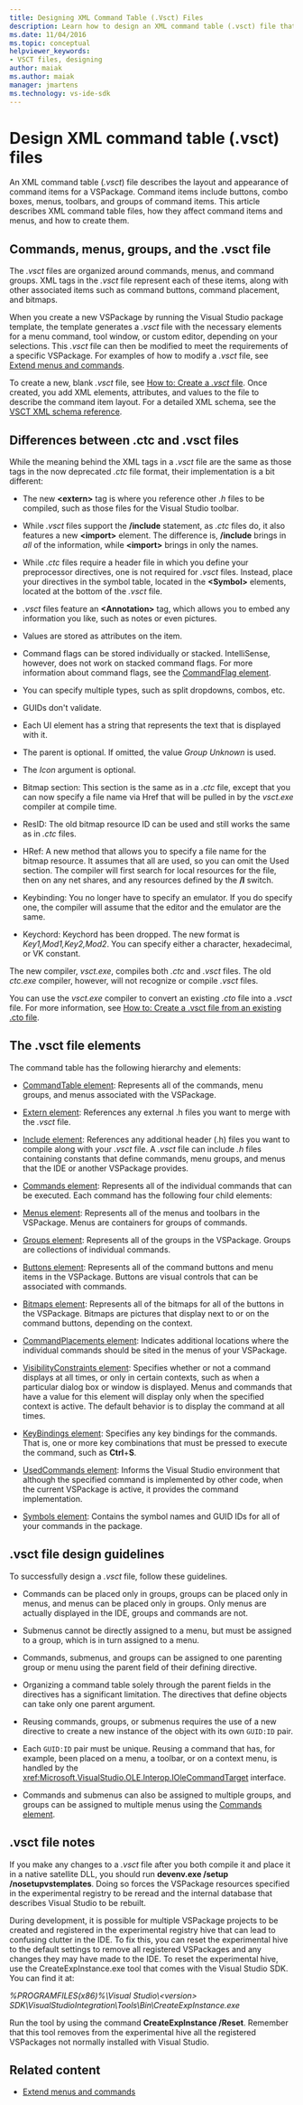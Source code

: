 ```yaml
---
title: Designing XML Command Table (.Vsct) Files
description: Learn how to design an XML command table (.vsct) file that describes the layout and appearance of command items, including buttons, combo boxes, menus, and toolbars. 
ms.date: 11/04/2016
ms.topic: conceptual
helpviewer_keywords:
- VSCT files, designing
author: maiak
ms.author: maiak
manager: jmartens
ms.technology: vs-ide-sdk
---
```

# Design XML command table (.vsct) files

An XML command table (*.vsct*) file describes the layout and appearance of command items for a VSPackage. Command items include buttons, combo boxes, menus, toolbars, and groups of command items. This article describes XML command table files, how they affect command items and menus, and how to create them.

## Commands, menus, groups, and the .vsct file
 The *.vsct* files are organized around commands, menus, and command groups. XML tags in the *.vsct* file represent each of these items, along with other associated items such as command buttons, command placement, and bitmaps.

 When you create a new VSPackage by running the Visual Studio package template, the template generates a *.vsct* file with the necessary elements for a menu command, tool window, or custom editor, depending on your selections. This *.vsct* file can then be modified to meet the requirements of a specific VSPackage. For examples of how to modify a *.vsct* file, see [Extend menus and commands](../../extensibility/extending-menus-and-commands.md).

 To create a new, blank *.vsct* file, see [How to: Create a *.vsct* file](../../extensibility/internals/how-to-create-a-dot-vsct-file.md). Once created, you add XML elements, attributes, and values to the file to describe the command item layout. For a detailed XML schema, see the [VSCT XML schema reference](../../extensibility/vsct-xml-schema-reference.md).

## Differences between .ctc and .vsct files
 While the meaning behind the XML tags in a *.vsct* file are the same as those tags in the now deprecated *.ctc* file format, their implementation is a bit different:

- The new **\<extern>** tag is where you reference other *.h* files to be compiled, such as those files for the Visual Studio toolbar.

- While *.vsct* files support the **/include** statement, as *.ctc* files do, it also features a new **\<import>** element. The difference is, **/include** brings in *all* of the information, while **\<import>** brings in only the names.

- While *.ctc* files require a header file in which you define your preprocessor directives, one is not required for *.vsct* files. Instead, place your directives in the symbol table, located in the **\<Symbol>** elements, located at the bottom of the *.vsct* file.

- *.vsct* files feature an **\<Annotation>** tag, which allows you to embed any information you like, such as notes or even pictures.

- Values are stored as attributes on the item.

- Command flags can be stored individually or stacked.  IntelliSense, however, does not work on stacked command flags. For more information about command flags, see the [CommandFlag element](../../extensibility/command-flag-element.md).

- You can specify multiple types, such as split dropdowns, combos, etc.

- GUIDs don't validate.

- Each UI element has a string that represents the text that is displayed with it.

- The parent is optional. If omitted, the value *Group Unknown* is used.

- The *Icon* argument is optional.

- Bitmap section: This section is the same as in a *.ctc* file, except that you can now specify a file name via Href that will be pulled in by the *vsct.exe* compiler at compile time.

- ResID: The old bitmap resource ID can be used and still works the same as in *.ctc* files.

- HRef: A new method that allows you to specify a file name for the bitmap resource. It assumes that all are used, so you can omit the Used section. The compiler will first search for local resources for the file, then on any net shares, and any resources defined by the **/I** switch.

- Keybinding: You no longer have to specify an emulator. If you do specify one, the compiler will assume that the editor and the emulator are the same.

- Keychord: Keychord has been dropped. The new format is *Key1,Mod1,Key2,Mod2*.  You can specify either a character, hexadecimal, or VK constant.

The new compiler, *vsct.exe*, compiles both *.ctc* and *.vsct* files. The old *ctc.exe* compiler, however, will not recognize or compile *.vsct* files.

You can use the *vsct.exe* compiler to convert an existing *.cto* file into a *.vsct* file. For more information, see [How to: Create a .vsct file from an existing .cto file](../../extensibility/internals/how-to-create-a-dot-vsct-file.md#how-to-create-a-dot-vsct-file-from-an-existing-dot-cto-file).

## The .vsct file elements
 The command table has the following hierarchy and elements:

- [CommandTable element](../../extensibility/commandtable-element.md): Represents all of the commands, menu groups, and menus associated with the VSPackage.

- [Extern element](../../extensibility/extern-element.md): References any external .h files you want to merge with the *.vsct* file.

- [Include element](../../extensibility/include-element.md): References any additional header (.h) files you want to compile along with your *.vsct* file. A *.vsct* file can include *.h* files containing constants that define commands, menu groups, and menus that the IDE or another VSPackage provides.

- [Commands element](../../extensibility/commands-element.md): Represents all of the individual commands that can be executed. Each command has the following four child elements:

- [Menus element](../../extensibility/menus-element.md): Represents all of the menus and toolbars in the VSPackage. Menus are containers for groups of commands.

- [Groups element](../../extensibility/groups-element.md): Represents all of the groups in the VSPackage. Groups are collections of individual commands.

- [Buttons element](../../extensibility/buttons-element.md): Represents all of the command buttons and menu items in the VSPackage. Buttons are visual controls that can be associated with commands.

- [Bitmaps element](../../extensibility/bitmaps-element.md): Represents all of the bitmaps for all of the buttons in the VSPackage. Bitmaps are pictures that display next to or on the command buttons, depending on the context.

- [CommandPlacements element](../../extensibility/commandplacements-element.md): Indicates additional locations where the individual commands should be sited in the menus of your VSPackage.

- [VisibilityConstraints element](../../extensibility/visibilityconstraints-element.md): Specifies whether or not a command displays at all times, or only in certain contexts, such as when a particular dialog box or window is displayed. Menus and commands that have a value for this element will display only when the specified context is active. The default behavior is to display the command at all times.

- [KeyBindings element](../../extensibility/keybindings-element.md): Specifies any key bindings for the commands. That is, one or more key combinations that must be pressed to execute the command, such as **Ctrl**+**S**.

- [UsedCommands element](../../extensibility/usedcommands-element.md): Informs the Visual Studio environment that although the specified command is implemented by other code, when the current VSPackage is active, it provides the command implementation.

- [Symbols element](../../extensibility/symbols-element.md): Contains the symbol names and GUID IDs for all of your commands in the package.

## .vsct file design guidelines
 To successfully design a *.vsct* file, follow these guidelines.

- Commands can be placed only in groups, groups can be placed only in menus, and menus can be placed only in groups. Only menus are actually displayed in the IDE, groups and commands are not.

- Submenus cannot be directly assigned to a menu, but must be assigned to a group, which is in turn assigned to a menu.

- Commands, submenus, and groups can be assigned to one parenting group or menu using the parent field of their defining directive.

- Organizing a command table solely through the parent fields in the directives has a significant limitation. The directives that define objects can take only one parent argument.

- Reusing commands, groups, or submenus requires the use of a new directive to create a new instance of the object with its own `GUID:ID` pair.

- Each `GUID:ID` pair must be unique. Reusing a command that has, for example, been placed on a menu, a toolbar, or on a context menu, is handled by the <xref:Microsoft.VisualStudio.OLE.Interop.IOleCommandTarget> interface.

- Commands and submenus can also be assigned to multiple groups, and groups can be assigned to multiple menus using the [Commands element](../../extensibility/commands-element.md).

## .vsct file notes
 If you make any changes to a *.vsct* file after you both compile it and place it in a native satellite DLL, you should run **devenv.exe /setup /nosetupvstemplates**. Doing so forces the VSPackage resources specified in the experimental registry to be reread and the internal database that describes Visual Studio to be rebuilt.

 During development, it is possible for multiple VSPackage projects to be created and registered in the experimental registry hive that can lead to confusing clutter in the IDE. To fix this, you can reset the experimental hive to the default settings to remove all registered VSPackages and any changes they may have made to the IDE. To reset the experimental hive, use the CreateExpInstance.exe tool that comes with the Visual Studio SDK. You can find it at:

 *%PROGRAMFILES(x86)%\Visual Studio\\\<version> SDK\VisualStudioIntegration\Tools\Bin\CreateExpInstance.exe*

 Run the tool by using the command **CreateExpInstance /Reset**. Remember that this tool removes from the experimental hive all the registered VSPackages not normally installed with Visual Studio.

## Related content
- [Extend menus and commands](../../extensibility/extending-menus-and-commands.md)
